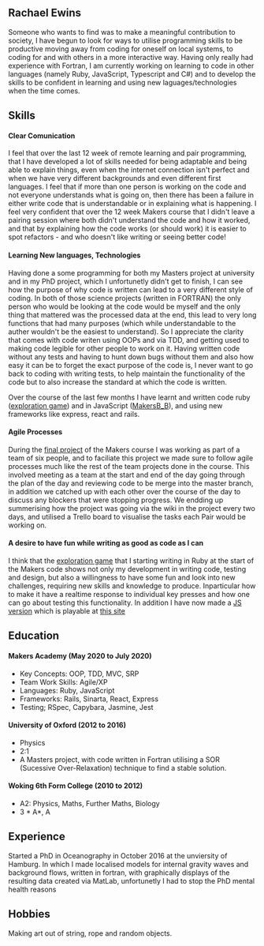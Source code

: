 ## Rachael Ewins

Someone who wants to find was to make a meaningful contribution to society, I have begun to look for ways to utilise programming skills to be productive moving away from coding for oneself on local systems, to coding for and with others in a more interactive way. Having only really had experience with Fortran, I am currently working on learning to code in other languages (namely Ruby, JavaScript, Typescript and C#) and to develop the skills to be confident in learning and using new laguages/technologies when the time comes. 


## Skills

#### Clear Comunication

I feel that over the last 12 week of remote learning and pair programming, that I have developed a lot of skills needed for being adaptable and being able to explain things, even when the internet connection isn't perfect and when we have very different backgrounds and even different first languages. I feel that if more than one person is working on the code and not everyone understands what is going on, then there has been a failure in either write code that is understandable or in explaining what is happening. I feel very confident that over the 12 week Makers course that I didn't leave a pairing session where both didn't understand the code and how it worked, and that by explaining how the code works (or should work) it is easier to spot refactors - and who doesn't like writing or seeing better code!

#### Learning New languages, Technologies

Having done a some programming for both my Masters project at university and in my PhD project, which I unfortunetly didn't get to finish, I can see how the purpose of why code is written can lead to a very different style of coding. In both of those science projects (written in FORTRAN) the only person who would be looking at the code would be myself and the only thing that mattered was the processed data at the end, this lead to very long functions that had many purposes (which while understandable to the auther wouldn't be the easiest to understand). So I appreciate the clarity that comes with code writen using OOPs and via TDD, and getting used to making code legible for other people to work on it. Having written code without any tests and having to hunt down bugs without them and also how easy it can be to forget the exact purpose of the code is, I never want to go back to coding with writing tests, to help maintain the functionality of the code but to also increase the standard at which the code is written.

Over the course of the last few months I have learnt and written code ruby ([exploration game](https://github.com/RaeRachael/exploration_game)) and in JavaScript ([MakersB_B](https://github.com/nadinedelia/MakersBnB)), and using new frameworks like express, react and rails.


#### Agile Processes

During the [final project](https://github.com/RaeRachael/invimcible_front_end) of the Makers course I was working as part of a team of six people, and to faciliate this project we made sure to follow agile processes much like the rest of the team projects done in the course. This involved meeting as a team at the start and end of the day going through the plan of the day and reviewing code to be merge into the master branch, in addition we catched up with each other over the course of the day to discuss any blockers that were stopping progress. We endding up summerising how the project was going via the wiki in the project every two days, and utilised a Trello board to visualise the tasks each Pair would be working on. 

#### A desire to have fun while writing as good as code as I can

I think that the [exploration game](https://github.com/RaeRachael/exploration_game) that I starting writing in Ruby at the start of the Makers code shows not only my development in writing code, testing and design, but also a willingness to have some fun and look into new challenges, requiring new skills and knowledge to produce. Inparticular how to make it have a realtime response to individual key presses and how one can go about testing this functionality. In addition I have now made a [JS version](https://github.com/RaeRachael/JS_exploration_game) which is playable at [this site](http://exploration-game.surge.sh/)

## Education

#### Makers Academy (May 2020 to July 2020)

- Key Concepts: OOP, TDD, MVC, SRP
- Team Work Skills: Agile/XP
- Languages: Ruby, JavaScript
- Frameworks: Rails, Sinarta, React, Express
- Testing; RSpec, Capybara, Jasmine, Jest

#### University of Oxford (2012 to 2016)

- Physics
- 2:1
- A Masters project, with code written in Fortran utilising a SOR (Sucessive Over-Relaxation) technique to find a stable solution. 

#### Woking 6th Form College (2010 to 2012)

- A2: Physics, Maths, Further Maths, Biology
- 3 * A*, A

## Experience

Started a PhD in Oceanography in October 2016 at the unviersity of Hamburg. In which I made localised models for internal gravity waves and background flows, written in fortran, with graphically displays of the resulting data created via MatLab, unfortunetly I had to stop the PhD mental health reasons  

## Hobbies

Making art out of string, rope and random objects.
